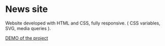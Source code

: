 # News site

Website developed with HTML and CSS, fully responsive. ( CSS variables, SVG, media queries ).

[DEMO of the project](https://newsgrid-webpage.netlify.app/)
